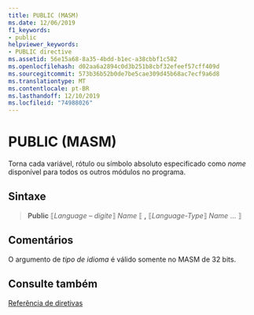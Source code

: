 ```yaml
---
title: PUBLIC (MASM)
ms.date: 12/06/2019
f1_keywords:
- public
helpviewer_keywords:
- PUBLIC directive
ms.assetid: 56e15a68-8a35-4bdd-b1ec-a38cbbf1c582
ms.openlocfilehash: d02aa6a2894c0d3b251b8cbf32efeef57cff409d
ms.sourcegitcommit: 573b36b52b0de7be5cae309d45b68ac7ecf9a6d8
ms.translationtype: MT
ms.contentlocale: pt-BR
ms.lasthandoff: 12/10/2019
ms.locfileid: "74988026"
---
```

# <a name="public-masm"></a>PUBLIC (MASM)

Torna cada variável, rótulo ou símbolo absoluto especificado como *nome* disponível para todos os outros módulos no programa.

## <a name="syntax"></a>Sintaxe

> **Public** ⟦*Language – digite*⟧ *Name* ⟦ __,__ ⟦*Language-Type*⟧ *Name* ... ⟧

## <a name="remarks"></a>Comentários

O argumento de *tipo de idioma* é válido somente no MASM de 32 bits.

## <a name="see-also"></a>Consulte também

[Referência de diretivas](../../assembler/masm/directives-reference.md)
